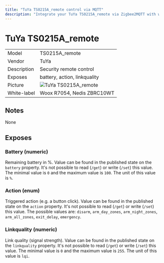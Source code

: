 ```yaml
---
title: "TuYa TS0215A_remote control via MQTT"
description: "Integrate your TuYa TS0215A_remote via Zigbee2MQTT with whatever smart home infrastructure you are using without the vendors bridge or gateway."
---
```


<!-- !!!! -->
<!-- ATTENTION: This file is auto-generated through docgen! -->
<!-- You can only edit the "## Notes"-Section. -->
<!-- !!!! -->

# TuYa TS0215A_remote

|     |     |
|-----|-----|
| Model | TS0215A_remote  |
| Vendor  | TuYa  |
| Description | Security remote control |
| Exposes | battery, action, linkquality |
| Picture | ![TuYa TS0215A_remote](https://psi-4ward.github.io/zigbee2mqtt.io/images/devices/TS0215A_remote.jpg) |
| White-label | Woox R7054, Nedis ZBRC10WT |


## Notes

None



## Exposes

### Battery (numeric)
Remaining battery in %.
Value can be found in the published state on the `battery` property.
It's not possible to read (`/get`) or write (`/set`) this value.
The minimal value is `0` and the maximum value is `100`.
The unit of this value is `%`.

### Action (enum)
Triggered action (e.g. a button click).
Value can be found in the published state on the `action` property.
It's not possible to read (`/get`) or write (`/set`) this value.
The possible values are: `disarm`, `arm_day_zones`, `arm_night_zones`, `arm_all_zones`, `exit_delay`, `emergency`.

### Linkquality (numeric)
Link quality (signal strength).
Value can be found in the published state on the `linkquality` property.
It's not possible to read (`/get`) or write (`/set`) this value.
The minimal value is `0` and the maximum value is `255`.
The unit of this value is `lqi`.

